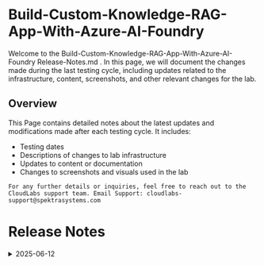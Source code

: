 # Build-Custom-Knowledge-RAG-App-With-Azure-AI-Foundry

Welcome to the Build-Custom-Knowledge-RAG-App-With-Azure-AI-Foundry Release-Notes.md . In this page, we will document the changes made during the last testing cycle, including updates related to the infrastructure, content, screenshots, and other relevant changes for the lab.

## Overview

This Page contains detailed notes about the latest updates and modifications made after each testing cycle. It includes:

- Testing dates
- Descriptions of changes to lab infrastructure
- Updates to content or documentation
- Changes to screenshots and visuals used in the lab

 `For any further details or inquiries, feel free to reach out to the CloudLabs support team. Email Support: cloudlabs-support@spektrasystems.com`

# Release Notes

<details>
  <summary>2025-06-12</summary>

### Release Date: 2025-05-16

- **Testing Date**: 2025-06-12

## Infrastructure Changes

NA

## Content Changes

**Change**: Incorporated recent updates from Azure AI Foundry and updated the corresponding screenshots accordingly.

#### Lab 1

-  Implemented a new approach to create the AI Hub. Currently building the AI Hub via the Azure portal,from their launching the AI Foundry.

## Screenshot Updates

- **Change**: Screenshots have been updated to align with the revised task execution process

## Testing Notes

- **Test Validation Summary**: Validated the lab guide steps, updated the content to reflect the latest UI changes.


---
</details>
